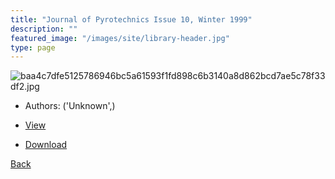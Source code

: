 ```yaml
---
title: "Journal of Pyrotechnics Issue 10, Winter 1999"
description: ""
featured_image: "/images/site/library-header.jpg"
type: page
---
```


![baa4c7dfe5125786946bc5a61593f1fd898c6b3140a8d862bcd7ae5c78f33df2.jpg](https://drive.google.com/uc?export=view&id=11KCbu1tCUEX8FYa6y0iOV8nGBqLjPvTI)
* Authors: ('Unknown',)
* [View](https://drive.google.com/uc?export=view&id=1lMScq3F000POJWfnJi6NRDyanJCsX4r7)

* [Download](https://drive.google.com/uc?export=download&id=1lMScq3F000POJWfnJi6NRDyanJCsX4r7)

[Back](http://localhost:1313/library/ebooks/
)
